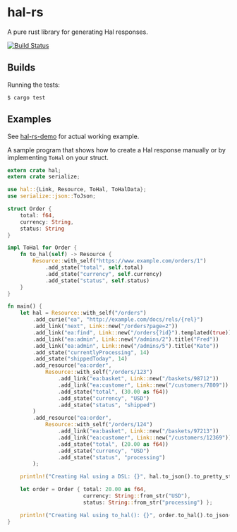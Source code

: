 # hal-rs

A pure rust library for generating Hal responses.

[![Build Status](https://travis-ci.org/hjr3/hal-rs.svg)](https://travis-ci.org/hjr3/hal-rs)

## Builds

Running the tests:

```
$ cargo test
```

## Examples

See [hal-rs-demo](https://github.com/hjr3/hal-rs-demo) for actual working example.

A sample program that shows how to create a Hal response manually or by implementing `ToHal` on your struct.

```rust
extern crate hal;
extern crate serialize;

use hal::{Link, Resource, ToHal, ToHalData};
use serialize::json::ToJson;

struct Order {
    total: f64,
    currency: String,
    status: String
}

impl ToHal for Order {
    fn to_hal(self) -> Resource {
        Resource::with_self("https://www.example.com/orders/1")
            .add_state("total", self.total)
            .add_state("currency", self.currency)
            .add_state("status", self.status)
    }
}

fn main() {
    let hal = Resource::with_self("/orders")
        .add_curie("ea", "http://example.com/docs/rels/{rel}")
        .add_link("next", Link::new("/orders?page=2"))
        .add_link("ea:find", Link::new("/orders{?id}").templated(true))
        .add_link("ea:admin", Link::new("/admins/2").title("Fred"))
        .add_link("ea:admin", Link::new("/admins/5").title("Kate"))
        .add_state("currentlyProcessing", 14)
        .add_state("shippedToday", 14)
        .add_resource("ea:order",
            Resource::with_self("/orders/123")
                .add_link("ea:basket", Link::new("/baskets/98712"))
                .add_link("ea:customer", Link::new("/customers/7809"))
                .add_state("total", (30.00 as f64))
                .add_state("currency", "USD")
                .add_state("status", "shipped")
        )
        .add_resource("ea:order",
            Resource::with_self("/orders/124")
                .add_link("ea:basket", Link::new("/baskets/97213"))
                .add_link("ea:customer", Link::new("/customers/12369"))
                .add_state("total", (20.00 as f64))
                .add_state("currency", "USD")
                .add_state("status", "processing")
        );

    println!("Creating Hal using a DSL: {}", hal.to_json().to_pretty_str());

    let order = Order { total: 20.00 as f64, 
                        currency: String::from_str("USD"), 
                        status: String::from_str("processing") };

    println!("Creating Hal using to_hal(): {}", order.to_hal().to_json().to_pretty_str());
}
```
